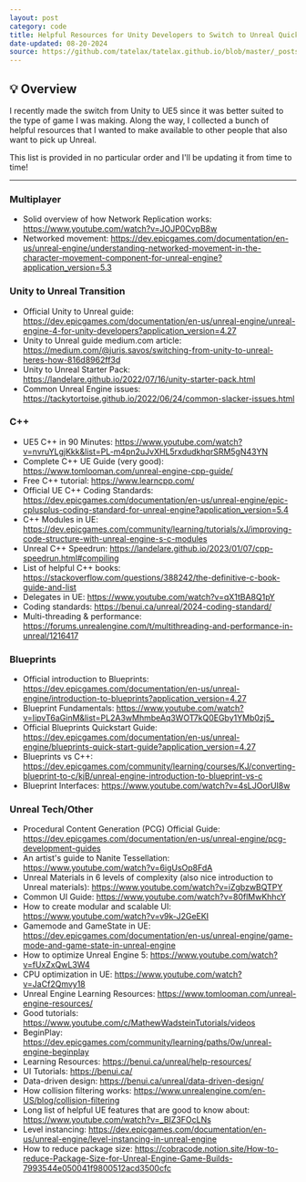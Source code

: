 ```yaml
---
layout: post
category: code
title: Helpful Resources for Unity Developers to Switch to Unreal Quickly
date-updated: 08-20-2024
source: https://github.com/tatelax/tatelax.github.io/blob/master/_posts/2024-08-20-helpful-resouces-to-learn-unreal.md
---
```


## 💡 Overview

I recently made the switch from Unity to UE5 since it was better suited to the type of game I was making. Along the way, I collected a bunch of helpful resources that I wanted to make available to other people that also want to pick up Unreal.

This list is provided in no particular order and I'll be updating it from time to time!

---

### Multiplayer

- Solid overview of how Network Replication works: <https://www.youtube.com/watch?v=JOJP0CvpB8w>
- Networked movement: <https://dev.epicgames.com/documentation/en-us/unreal-engine/understanding-networked-movement-in-the-character-movement-component-for-unreal-engine?application_version=5.3>

### Unity to Unreal Transition

- Official Unity to Unreal guide: <https://dev.epicgames.com/documentation/en-us/unreal-engine/unreal-engine-4-for-unity-developers?application_version=4.27>
- Unity to Unreal guide medium.com article: <https://medium.com/@juris.savos/switching-from-unity-to-unreal-heres-how-816d8962ff3d>
- Unity to Unreal Starter Pack: <https://landelare.github.io/2022/07/16/unity-starter-pack.html>
- Common Unreal Engine issues: <https://tackytortoise.github.io/2022/06/24/common-slacker-issues.html>

### C++

- UE5 C++ in 90 Minutes: <https://www.youtube.com/watch?v=nvruYLgjKkk&list=PL-m4pn2uJvXHL5rxdudkhqrSRM5gN43YN>
- Complete C++ UE Guide (very good): <https://www.tomlooman.com/unreal-engine-cpp-guide/>
- Free C++ tutorial: <https://www.learncpp.com/>
- Official UE C++ Coding Standards: <https://dev.epicgames.com/documentation/en-us/unreal-engine/epic-cplusplus-coding-standard-for-unreal-engine?application_version=5.4>
- C++ Modules in UE: <https://dev.epicgames.com/community/learning/tutorials/xJ/improving-code-structure-with-unreal-engine-s-c-modules>
- Unreal C++ Speedrun: <https://landelare.github.io/2023/01/07/cpp-speedrun.html#compiling>
- List of helpful C++ books: <https://stackoverflow.com/questions/388242/the-definitive-c-book-guide-and-list>
- Delegates in UE: <https://www.youtube.com/watch?v=qX1tBA8Q1pY>
- Coding standards: <https://benui.ca/unreal/2024-coding-standard/>
- Multi-threading & performance: <https://forums.unrealengine.com/t/multithreading-and-performance-in-unreal/1216417>

### Blueprints

- Official introduction to Blueprints: <https://dev.epicgames.com/documentation/en-us/unreal-engine/introduction-to-blueprints?application_version=4.27>
- Blueprint Fundamentals: <https://www.youtube.com/watch?v=IipvT6aGinM&list=PL2A3wMhmbeAq3WOT7kQ0EGby1YMb0zj5_>
- Official Blueprints Quickstart Guide: <https://dev.epicgames.com/documentation/en-us/unreal-engine/blueprints-quick-start-guide?application_version=4.27>
- Blueprints vs C++: <https://dev.epicgames.com/community/learning/courses/KJ/converting-blueprint-to-c/kjB/unreal-engine-introduction-to-blueprint-vs-c>
- Blueprint Interfaces: <https://www.youtube.com/watch?v=4sLJOorUI8w>

### Unreal Tech/Other

- Procedural Content Generation (PCG) Official Guide: <https://dev.epicgames.com/documentation/en-us/unreal-engine/pcg-development-guides>
- An artist's guide to Nanite Tessellation: <https://www.youtube.com/watch?v=6igUsOp8FdA>
- Unreal Materials in 6 levels of complexity (also nice introduction to Unreal materials): <https://www.youtube.com/watch?v=iZgbzwBQTPY>
- Common UI Guide: <https://www.youtube.com/watch?v=80flMwKhhcY>
- How to create modular and scalable UI: <https://www.youtube.com/watch?v=v9k-J2GeEKI>
- Gamemode and GameState in UE: <https://dev.epicgames.com/documentation/en-us/unreal-engine/game-mode-and-game-state-in-unreal-engine>
- How to optimize Unreal Engine 5: <https://www.youtube.com/watch?v=fUxZxQwL3W4>
- CPU optimization in UE: <https://www.youtube.com/watch?v=JaCf2Qmvy18>
- Unreal Engine Learning Resources: <https://www.tomlooman.com/unreal-engine-resources/>
- Good tutorials: <https://www.youtube.com/c/MathewWadsteinTutorials/videos>
- BeginPlay: <https://dev.epicgames.com/community/learning/paths/0w/unreal-engine-beginplay>
- Learning Resources: <https://benui.ca/unreal/help-resources/>
- UI Tutorials: <https://benui.ca/>
- Data-driven design: <https://benui.ca/unreal/data-driven-design/>
- How collision filtering works: <https://www.unrealengine.com/en-US/blog/collision-filtering>
- Long list of helpful UE features that are good to know about: <https://www.youtube.com/watch?v=_BIZ3FOcLNs>
- Level instancing: <https://dev.epicgames.com/documentation/en-us/unreal-engine/level-instancing-in-unreal-engine>
- How to reduce package size: <https://cobracode.notion.site/How-to-reduce-Package-Size-for-Unreal-Engine-Game-Builds-7993544e050041f9800512acd3500cfc>
